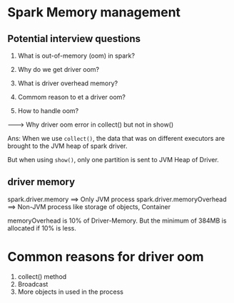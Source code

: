 # Spark Memory management

## Potential interview questions

1. What is out-of-memory (oom) in spark?

2. Why do we get driver oom?

3. What is driver overhead memory?

4. Commom reason to et a driver oom?

5. How to handle oom?

---> Why driver oom error in collect() but not in show()

Ans: When we use `collect()`, the data that was on different executors are brought to the JVM heap of spark driver.

But when using `show()`, only one partition is sent to JVM Heap of Driver.

## driver memory

spark.driver.memory ==> Only JVM process
spark.driver.memoryOverhead ==> Non-JVM process like storage of objects, Container

memoryOverhead is 10% of Driver-Memory. But the minimum of 384MB is allocated if 10% is less.

# Common reasons for driver oom

1. collect() method
2. Broadcast
3. More objects in used in the process
